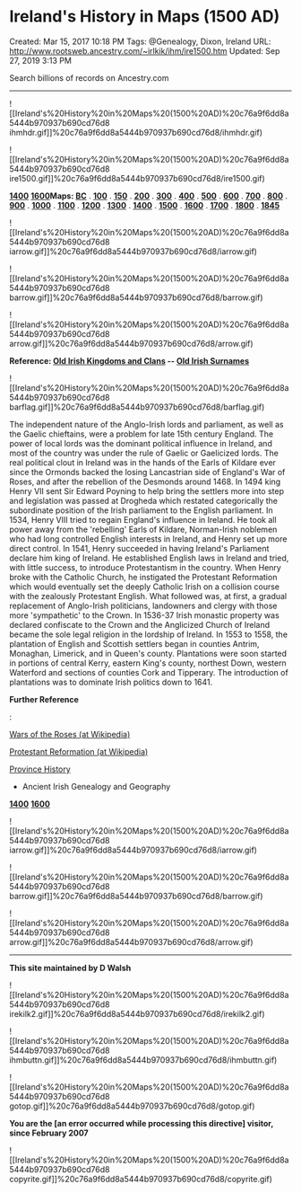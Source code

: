 # Ireland's History in Maps (1500 AD)

Created: Mar 15, 2017 10:18 PM
Tags: @Genealogy, Dixon, Ireland
URL: http://www.rootsweb.ancestry.com/~irlkik/ihm/ire1500.htm
Updated: Sep 27, 2019 3:13 PM

Search billions of records on Ancestry.com

---

![[Ireland's%20History%20in%20Maps%20(1500%20AD)%20c76a9f6dd8a5444b970937b690cd76d8 ihmhdr.gif]]%20c76a9f6dd8a5444b970937b690cd76d8/ihmhdr.gif)

![[Ireland's%20History%20in%20Maps%20(1500%20AD)%20c76a9f6dd8a5444b970937b690cd76d8 ire1500.gif]]%20c76a9f6dd8a5444b970937b690cd76d8/ire1500.gif)

**[1400](http://www.rootsweb.ancestry.com/~irlkik/ihm/ire1400.htm)**
**[1600](http://www.rootsweb.ancestry.com/~irlkik/ihm/ire1600.htm)Maps: [BC](http://www.rootsweb.ancestry.com/~irlkik/ihm/ire000.htm)** .
**[100](http://www.rootsweb.ancestry.com/~irlkik/ihm/ire100.htm)** .
**[150](http://www.rootsweb.ancestry.com/~irlkik/ihm/ire150.htm)** .
**[200](http://www.rootsweb.ancestry.com/~irlkik/ihm/ire200.htm)** .
**[300](http://www.rootsweb.ancestry.com/~irlkik/ihm/ire300.htm)** .
**[400](http://www.rootsweb.ancestry.com/~irlkik/ihm/ire400.htm)** .
**[500](http://www.rootsweb.ancestry.com/~irlkik/ihm/ire500.htm)** .
**[600](http://www.rootsweb.ancestry.com/~irlkik/ihm/ire600.htm)** .
**[700](http://www.rootsweb.ancestry.com/~irlkik/ihm/ire700.htm)** .
**[800](http://www.rootsweb.ancestry.com/~irlkik/ihm/ire800.htm)** .
**[900](http://www.rootsweb.ancestry.com/~irlkik/ihm/ire900.htm)** .
**[1000](http://www.rootsweb.ancestry.com/~irlkik/ihm/ire1000.htm)** .
**[1100](http://www.rootsweb.ancestry.com/~irlkik/ihm/ire1100.htm)** .
**[1200](http://www.rootsweb.ancestry.com/~irlkik/ihm/ire1200.htm)** .
**[1300](http://www.rootsweb.ancestry.com/~irlkik/ihm/ire1300.htm)** .
**[1400](http://www.rootsweb.ancestry.com/~irlkik/ihm/ire1400.htm)** .
**[1500](http://www.rootsweb.ancestry.com/~irlkik/ihm/ire1500.htm)** .
**[1600](http://www.rootsweb.ancestry.com/~irlkik/ihm/ire1600.htm)** .
**[1700](http://www.rootsweb.ancestry.com/~irlkik/ihm/ire1700.htm)** .
**[1800](http://www.rootsweb.ancestry.com/~irlkik/ihm/ire1800.htm)** .
**[1845](http://www.rootsweb.ancestry.com/~irlkik/ihm/ire1841.htm)**

![[Ireland's%20History%20in%20Maps%20(1500%20AD)%20c76a9f6dd8a5444b970937b690cd76d8 iarrow.gif]]%20c76a9f6dd8a5444b970937b690cd76d8/iarrow.gif)

![[Ireland's%20History%20in%20Maps%20(1500%20AD)%20c76a9f6dd8a5444b970937b690cd76d8 barrow.gif]]%20c76a9f6dd8a5444b970937b690cd76d8/barrow.gif)

![[Ireland's%20History%20in%20Maps%20(1500%20AD)%20c76a9f6dd8a5444b970937b690cd76d8 arrow.gif]]%20c76a9f6dd8a5444b970937b690cd76d8/arrow.gif)

**Reference: [Old Irish Kingdoms and Clans](http://www.rootsweb.ancestry.com/~irlkik/ihm/ireclans.htm) --
[Old Irish Surnames](http://www.rootsweb.ancestry.com/~irlkik/ihm/irenames.htm)**

![[Ireland's%20History%20in%20Maps%20(1500%20AD)%20c76a9f6dd8a5444b970937b690cd76d8 barflag.gif]]%20c76a9f6dd8a5444b970937b690cd76d8/barflag.gif)

The independent nature of the Anglo-Irish lords and parliament, as well
as the Gaelic chieftains, were a problem for late 15th century England.
The power of local lords was the dominant political influence in Ireland,
and most of the country was under the rule of Gaelic or Gaelicized lords.
The real political clout in Ireland was in the hands of the Earls of
Kildare ever since the Ormonds backed the losing Lancastrian
side of England's War of Roses, and after the rebellion of the Desmonds
around 1468.
In 1494 king Henry VII sent Sir Edward Poyning to help bring the settlers
more into step and legislation was passed at Drogheda which restated
categorically the subordinate position of the Irish parliament to the
English parliament.
In 1534, Henry VIII tried to regain England's influence in Ireland. He took
all power away from the 'rebelling' Earls of Kildare, Norman-Irish noblemen
who had long controlled English interests in Ireland, and Henry set up
more direct control. In 1541, Henry succeeded in having Ireland's
Parliament declare him king of Ireland. He established English laws in
Ireland and tried, with little success, to introduce Protestantism in the
country. When Henry broke with the Catholic Church, he instigated the
Protestant Reformation which would eventually set the deeply Catholic
Irish on a collision course with the zealously Protestant English. What
followed was, at first, a gradual replacement of Anglo-Irish politicians,
landowners and clergy with those more 'sympathetic' to the Crown. In
1536-37 Irish monastic property was declared confiscate to the Crown and
the Anglicized Church of Ireland became the sole legal religion in the
lordship of Ireland. In 1553 to 1558, the plantation of English and
Scottish settlers began in counties Antrim, Monaghan, Limerick, and in
Queen's county. Plantations were soon started in portions of central
Kerry, eastern King's county, northest Down, western Waterford and
sections of counties Cork and Tipperary. The introduction of plantations
was to dominate Irish politics down to 1641.

**Further Reference**

:

[Wars of the Roses (at Wikipedia)](http://en.wikipedia.org/wiki/Wars_of_the_Roses)

[Protestant Reformation (at Wikipedia)](http://en.wikipedia.org/wiki/Protestant_Reformation)

[Province History](http://www.rootsweb.ancestry.com/~irlkik/ihm/province.htm)

- Ancient Irish Genealogy and Geography

**[1400](http://www.rootsweb.ancestry.com/~irlkik/ihm/ire1400.htm)**
**[1600](http://www.rootsweb.ancestry.com/~irlkik/ihm/ire1600.htm)**

![[Ireland's%20History%20in%20Maps%20(1500%20AD)%20c76a9f6dd8a5444b970937b690cd76d8 iarrow.gif]]%20c76a9f6dd8a5444b970937b690cd76d8/iarrow.gif)

![[Ireland's%20History%20in%20Maps%20(1500%20AD)%20c76a9f6dd8a5444b970937b690cd76d8 barrow.gif]]%20c76a9f6dd8a5444b970937b690cd76d8/barrow.gif)

![[Ireland's%20History%20in%20Maps%20(1500%20AD)%20c76a9f6dd8a5444b970937b690cd76d8 arrow.gif]]%20c76a9f6dd8a5444b970937b690cd76d8/arrow.gif)

---

**This site maintained by
D Walsh**   

![[Ireland's%20History%20in%20Maps%20(1500%20AD)%20c76a9f6dd8a5444b970937b690cd76d8 irekilk2.gif]]%20c76a9f6dd8a5444b970937b690cd76d8/irekilk2.gif)

![[Ireland's%20History%20in%20Maps%20(1500%20AD)%20c76a9f6dd8a5444b970937b690cd76d8 ihmbuttn.gif]]%20c76a9f6dd8a5444b970937b690cd76d8/ihmbuttn.gif)

![[Ireland's%20History%20in%20Maps%20(1500%20AD)%20c76a9f6dd8a5444b970937b690cd76d8 gotop.gif]]%20c76a9f6dd8a5444b970937b690cd76d8/gotop.gif)

**You are the [an error occurred while processing this directive] visitor, since February 2007**

![[Ireland's%20History%20in%20Maps%20(1500%20AD)%20c76a9f6dd8a5444b970937b690cd76d8 copyrite.gif]]%20c76a9f6dd8a5444b970937b690cd76d8/copyrite.gif)